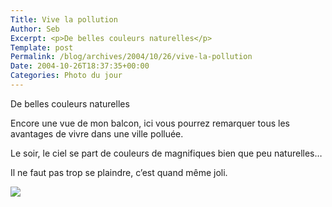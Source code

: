 ```yaml
--- 
Title: Vive la pollution
Author: Seb
Excerpt: <p>De belles couleurs naturelles</p>
Template: post
Permalink: /blog/archives/2004/10/26/vive-la-pollution
Date: 2004-10-26T18:37:35+00:00
Categories: Photo du jour
--- 
```


De belles couleurs naturelles

<!--more-->

Encore une vue de mon balcon, ici vous pourrez remarquer tous les avantages de vivre dans une ville pollu&eacute;e.

Le soir, le ciel se part de couleurs de magnifiques bien que peu naturelles&#8230;

Il ne faut pas trop se plaindre, c&rsquo;est quand m&ecirc;me joli.

![][1]

 [1]: /blog/images/soleil_couchant.jpg